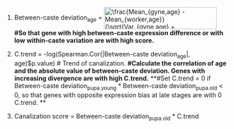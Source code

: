 1. Between-caste deviation<sub>age</sub> = <img src="https://bit.ly/30qoTyi" align="center" border="0" alt="\frac{Mean_{gyne,age} - Mean_{worker,age}}{\sqrt{Var_{gyne,age} + Var_{worker,age}}}" width="254" height="50" />
**#So that gene with high between-caste expression difference or with low within-caste variation are with high score.**

2. C.trend = -log(Spearman.Cor(|Between-caste deviation<sub>age</sub>|, age)$p.value) # Trend of canalization.
**#Calculate the correlation of age and the absolute value of between-caste deviation. Genes with increasing divergence are with high C.trend.**
**#Set C.trend = 0 if Between-caste deviation<sub>pupa.young</sub> * Between-caste deviation<sub>pupa.old</sub> < 0, so that genes with opposite expression bias at late stages are with 0 C.trend. **

3. Canalization score = Between-caste deviation<sub>pupa.old</sub> * C.trend
